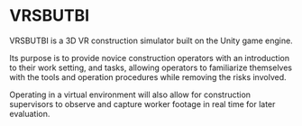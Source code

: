 # VRSBUTBI

VRSBUTBI is a 3D VR construction simulator built on the Unity game engine. 

Its purpose is to provide novice construction operators with an introduction to their work setting, and tasks, allowing operators to familiarize themselves with the tools and operation procedures while removing the risks involved. 

Operating in a virtual environment will also allow for construction supervisors to observe and capture worker footage in real time for later evaluation.
